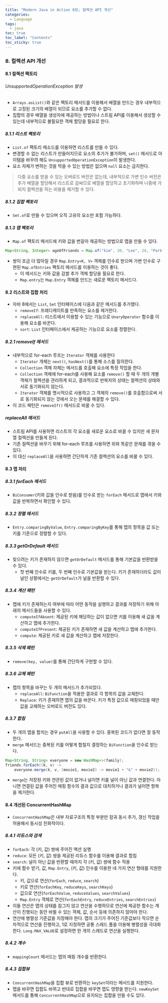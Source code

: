 ```yaml
---
title: "Modern Java in Action 8장; 컬렉션 API 개선"
categories:
  - Language
tags:
  - java
toc: true
toc_label: "Contents"
toc_sticky: true
---
```


### 8. 컬렉션 API 개선

#### 8.1 컬렉션 팩토리
###### UnsupportedOperationException 발생
* `Arrays.asList()`와 같은 팩토리 메서드를 이용해서 배열을 만드는 경우 내부적으로 고정된 크기의 배열이 되므로 요소를 추가할 수 없다.
* 집합의 경우 배열을 생성자에 제공하는 방법이나 스트림 API를 이용해서 생성할 수 있는데 내부적으로 불필요한 객체 할당을 필요로 한다.

##### 8.1.1 리스트 팩토리
* `List.of` 팩토리 메소드를 이용하면 리스트를 만들 수 있다.
* 변경할 수 없는 리스트가 만들어지므로 요소의 추가가 불가하며, `set()` 메서드로 아이템을 바꾸려 해도 `UnsupportedOperationException`이 발생한다.
* 요소 자체가 변하는 것을 막을 수 있는 방법은 없으며 `null` 요소는 금지한다.
> 다중 요소를 받을 수 있는 오버로드 버전은 없는데, 내부적으로 가변 인수 버전은 추가 배열을 할당해서 리스트로 감싸므로 배열을 할당하고 초기화하며 나중에 가비지 컬렉션을 하는 비용을 제거할 수 있다.

##### 8.1.2 집합 팩토리
* `Set.of`로 만들 수 있으며 오직 고유의 요소만 포함 가능하다.

##### 8.1.3 맵 팩토리
* `Map.of` 팩토리 메서드에 키와 값을 번갈아 제공하는 방법으로 맵을 만들 수 있다.
```java
Map<String, Integer> ageOfFriends = Map.of("kim", 20, "Lee", 24, "Park", 31);
```
* 쌍이 조금 더 많아질 경우 `Map.Entry<K, V>` 객체를 인수로 받으며 가변 인수로 구현된 `Map.ofEntries` 팩토리 메서드를 이용하는 것이 좋다.
    * 이 메서드는 키와 값을 감쌀 추가 객체 할당을 필요로 한다.
    * `Map.entry`는 `Map.Entry` 객체를 만드는 새로운 팩토리 메서드다.

#### 8.2 리스트와 집합 처리
* 자바 8에서는 `List`, `Set` 인터페이스에 다음과 같은 메서드를 추가했다.
    * `removeIf`: 프레디케이트를 만족하는 요소를 제거한다.
    * `replaceAll`: 리스트에서 이용할 수 있는 기능으로 `UnaryOperator` 함수를 이용해 요소를 바꾼다.
    * `sort`: `List` 인터페이스에서 제공하는 기능으로 요소를 정렬한다.

##### 8.2.1 removeIf 메서드
* 내부적으로 for-each 루프는 `Iterator` 객체를 사용한다
    * `Iterator` 개체는 `next()`, `hasNext()`를 통해 소스를 질의한다.
    * `Collection` 객체 자체는 메서드를 호출해 요소에 특정 작업을 한다.
    * `Collection` 객체에 for-each를 사용해 요소를 `remove()` 할 때 두 개의 개별 객체가 컬렉션을 관리하게 되고, 결과적으로 반복자의 상태는 컬렉션의 상태와 서로 동기화되지 않는다.
    * `Iterator` 객체를 명시적으로 사용하고 그 객체의 `remove()`를 호출함으로써 서로 동기화되지 않는 것에서 오는 문제를 해결할 수 있다.
* 이 코드 패턴은 `removeIf()` 메서드로 바꿀 수 있다. 

##### replaceAll 메서드
* 스트림 API를 사용하면 리스트의 각 요소를 새로운 요소로 바꿀 수 있지만 새 문자열 컬렉션을 만들게 된다.
* 기존 컬렉션을 바꾸기 위해 for-each 루프를 사용하면 위와 똑같은 문제를 겪을 수 있다.
* 이 대신 `replaceAll`을 사용하면 간단하게 기존 컬렉션의 요소를 바꿀 수 있다.

#### 8.3 맵 처리

##### 8.3.1 forEach 메서드
* `BiConsumer`(키와 값을 인수로 받음)를 인수로 받는 `forEach` 메서드로 맵에서 키와 값을 반복하면서 확인할 수 있다.

##### 8.3.2 정렬 메서드
* `Entry.comparingByValue`, `Entry.comparingByKey`를 통해 맵의 항목을 값 또는 키를 기준으로 정렬할 수 있다.

##### 8.3.3 getOrDefault 메서드
* 찾으려는 키가 존재하지 않으면 `getOrDefault` 메서드를 통해 기본값을 반환받을 수 있다.
    * 첫 번째 인수로 키를, 두 번째 인수로 기본값을 받는다. 키가 존재하더라도 값이 널인 상황에서는 `getOrDefault`가 널을 반환할 수 있다.

##### 8.3.4 계산 패턴
* 맵에 키가 존재하는지 여부에 따라 어떤 동작을 실행하고 결과를 저장하기 위해 아래의 메서드들을 사용할 수 있다.
    * `computeIfAbsent`: 제공된 키에 해당하는 값이 없으면 키를 이용해 새 값을 계산하고 맵에 추가한다.
    * `computeIfPresent`: 제공된 키가 존재하면 새 값을 계산하고 맵에 추가한다.
    * `compute`: 제공된 키로 새 값을 계산하고 맵에 저장한다.

##### 8.3.5 삭제 패턴
* `remove(key, value)`를 통해 간단하게 구현할 수 있다.

##### 8.3.6 교체 패턴
* 맵의 항목을 바꾸는 두 개의 메서드가 추가되었다.
    * `replaceAll`: `BiFunction`을 적용한 결과로 각 항목의 값을 교체한다.
    * `Replace`: 키가 존재하면 맵의 값을 바꾼다. 키가 특정 값으로 매핑되었을 때만 값을 교체하는 오버로드 버전도 있다.

##### 8.3.7 합침
* 두 개의 맵을 합치는 경우 `putAll`을 사용할 수 있다. 중복된 코드가 없다면 잘 동작한다.
* `merge` 메서드는 중복된 키를 어떻게 합칠지 결정하는 `BiFunction`을 인수로 받는다.
```java
Map<String, String> everyone = new HashMap<>(family);
friends.forEach((k, v) -> 
    everyone.merge(k, v, (movie1, movie2) -> movie1 + "&" + movie2));
```
* `merge`는 저장된 키와 연관된 값이 없거나 널이면 키를 널이 아닌 값과 연결한다. 아니면 연결된 값을 주어진 매핑 함수의 결과 값으로 대치하거나 결과가 널이면 항복을 제거한다.

#### 8.4 개선된 ConcurrentHashMap
* `ConcurrentHashMap`은 내부 자료구조의 특정 부분만 잠궈 동시 추가, 갱신 작업을 허용해서 동시성 친화적이다.

##### 8.4.1 리듀스와 검색
* `forEach`: 각 (키, 값) 쌍에 주어진 액션 실행
* `reduce`: 모든 (키, 값) 쌍을 제공된 리듀스 함수를 이용해 결과로 합침
* `search`: 널이 아닌 값을 반환할 때까지 각 (키, 값) 쌍에 함수 적용
* 키에 함수 받기, 값, `Map.Entry`, (키, 값) 인수를 이용한 네 가지 연산 형태를 지원한다.
    * 키, 값으로 연산(`forEach`, `reduce`, `search`)
    * 키로 연산(`forEachKey`, `reduceKeys`, `searchKeys`)
    * 값으로 연산(`forEachValue`, `reduceValues`, `searchValues`)
    * `Map.Entry` 객체로 연산(`forEachEntry`, `reduceEntries`, `searchEntries`)
* 이들 연산은 맵의 상태를 잠그지 않고 연산을 수행하므로 연산에 제공한 함수는 계산이 진행되는 동안 바뀔 수 있는 객체, 값, 순서 등에 의존하지 않아야 한다.
* 연산에 병렬성 기준값을 지정해야 한다. 맵의 크기가 주어진 기준값보다 작으면 순차적으로 연산을 진행하고, 1로 지정하면 공통 스레드 풀을 이용해 병렬성을 극대화한다. `Long.MAX_VALUE`로 설정하면 한 개의 스레드로 연산을 실행한다.

##### 8.4.2 계수
* `mappingCount` 메서드는 맵의 매핑 개수를 반환한다.

##### 8.4.3 집합뷰
* `ConcurrentHashMap`을 집합 뷰로 반환하는 `keySet`이라는 메서드를 지원한다.
* 맵을 바꾸면 집합도 바뀌고 반대로 집합을 바꾸면 맵도 영향을 받는다. `newKeySet` 메서드를 통해 `ConcurrentHashMap`으로 유지되는 집합을 만들 수도 있다.